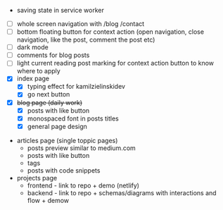 - saving state in service worker
- [ ] whole screen navigation with /blog /contact
- [ ] bottom floating button for context action (open navigation, close navigation, like the post, comment the post etc)
- [ ] dark mode
- [ ] comments for blog posts
- [ ] light current reading post marking for context action button to know where to apply
- [x] index page
  - [x] typing effect for kamilzielinskidev
  - [x] go next button
- [x] ~~blog page (daily work)~~
  - [x] posts with like button
  - [x] monospaced font in posts titles
  - [x] general page design
- articles page (single toppic pages)
  - posts preview similar to medium.com
  - posts with like button
  - tags
  - posts with code snippets
- projects page
  - frontend - link to repo + demo (netlify)
  - backend - link to repo + schemas/diagrams with interactions and flow + demow